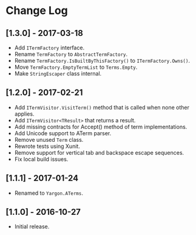 # Change Log

## [1.3.0] - 2017-03-18
- Add `ITermFactory` interface.
- Rename `TermFactory` to `AbstractTermFactory`.
- Rename `TermFactory.IsBuiltByThisFactory()` to `ITermFactory.Owns()`.
- Move `TermFactory.EmptyTermList` to `Terms.Empty`.
- Make `StringEscaper` class internal.

## [1.2.0] - 2017-02-21
- Add `ITermVisitor.VisitTerm()` method that is called when none other applies.
- Add `ITermVisitor<TResult>` that returns a result.
- Add missing contracts for Accept() method of term implementations.
- Add Unicode support to ATerm parser.
- Remove unused `Term` class.
- Rewrote tests using Xunit.
- Remove support for vertical tab and backspace escape sequences.
- Fix local build issues.

## [1.1.1] - 2017-01-24
- Renamed to `Yargon.ATerms`.

## [1.1.0] - 2016-10-27
- Initial release.